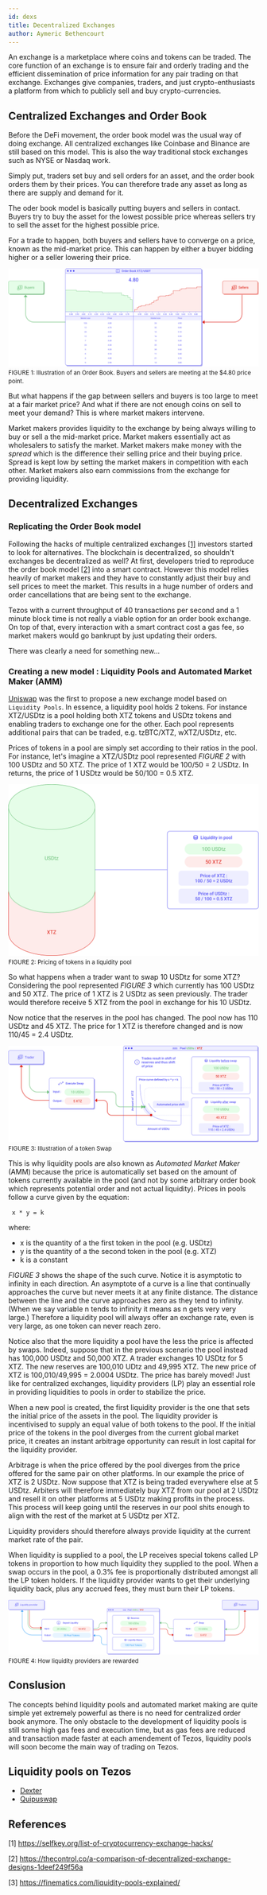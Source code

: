 ```yaml
---
id: dexs
title: Decentralized Exchanges
author: Aymeric Bethencourt
---
```


An exchange is a marketplace where coins and tokens can be traded. The core function of an exchange is to ensure fair and orderly trading and the efficient dissemination of price information for any pair trading on that exchange. Exchanges give companies, traders, and just crypto-enthusiasts a platform from which to publicly sell and buy crypto-currencies.

## Centralized Exchanges and Order Book
Before the DeFi movement, the order book model was the usual way of doing exchange. All centralized exchanges like Coinbase and Binance are still based on this model. This is also the way traditional stock exchanges such as NYSE or Nasdaq work.

Simply put, traders set buy and sell orders for an asset, and the order book orders them by their prices. You can therefore trade any asset as long as there are supply and demand for it. 

The oder book model is basically putting buyers and sellers in contact. Buyers try to buy the asset for the lowest possible price whereas sellers try to sell the asset for the highest possible price.

For a trade to happen, both buyers and sellers have to converge on a price, known as the mid-market price. This can happen by either a buyer bidding higher or a seller lowering their price.

![](../../static/img/defi/centralized-exchange.svg)
<small className="figure">FIGURE 1: Illustration of an Order Book. Buyers and sellers are meeting at the $4.80 price point.</small>

But what happens if the gap between sellers and buyers is too large to meet at a fair market price? And what if there are not enough coins on sell to meet your demand? This is where market makers intervene.

Market makers provides liquidity to the exchange by being always willing to buy or sell a the mid-market price. Market makers essentially act as wholesalers to satisfy the market. Market makers make money with the _spread_ which is the difference their selling price and their buying price. Spread is kept low by setting the market makers in competition with each other. Market makers also earn commissions from the exchange for providing liquidity.

## Decentralized Exchanges
### Replicating the Order Book model
Following the hacks of multiple centralized exchanges [[1]](/defi/dexs#references)
 investors started to look for alternatives. The blockchain is decentralized, so shouldn't exchanges be decentralized as well? At first, developers tried to reproduce the order book model [[2]](/defi/dexs#references) into a smart contract. However this model relies heavily of market makers and they have to constantly adjust their buy and sell prices to meet the market. This results in a huge number of orders and order cancellations that are being sent to the exchange.

Tezos with a current throughput of 40 transactions per second and a 1 minute block time is not really a viable option for an order book exchange. On top of that, every interaction with a smart contract cost a gas fee, so market makers would go bankrupt by just updating their orders.

There was clearly a need for something new...

### Creating a new model : Liquidity Pools and Automated Market Maker (AMM)

[Uniswap](https://uniswap.org/) was the first to propose a new exchange model based on `Liquidity Pools`. In essence, a liquidity pool holds 2 tokens. For instance XTZ/USDtz is a pool holding both XTZ tokens and USDtz tokens and enabling traders to exchange one for the other. Each pool represents additional pairs that can be traded, e.g. tzBTC/XTZ, wXTZ/USDtz, etc.

Prices of tokens in a pool are simply set according to their ratios in the pool. For instance, let's imagine a XTZ/USDtz pool represented _FIGURE 2_ with 100 USDtz and 50 XTZ. The price of 1 XTZ would be 100/50 = 2 USDtz. In returns, the price of 1 USDtz would be 50/100 = 0.5 XTZ.

![](../../static/img/defi/pricing.svg)
<small className="figure">FIGURE 2: Pricing of tokens in a liquidity pool</small>

So what happens when a trader want to swap 10 USDtz for some XTZ? Considering the pool represented _FIGURE 3_ which currently has 100 USDtz and 50 XTZ. The price of 1 XTZ is 2 USDtz as seen previously. The trader would therefore receive 5 XTZ from the pool in exchange for his 10 USDtz.

Now notice that the reserves in the pool has changed. The pool now has 110 USDtz and 45 XTZ. The price for 1 XTZ is therefore changed and is now 110/45 = 2.4 USDtz.

![](../../static/img/defi/swap.svg)
<small className="figure">FIGURE 3: Illustration of a token Swap</small>

This is why liquidity pools are also known as _Automated Market Maker_ (AMM) because the price is automatically set based on the amount of tokens currently available in the pool (and not by some arbitrary order book which represents potential order and not actual liquidity). Prices in pools follow a curve given by the equation:

```
 x * y = k
```
 where:
 - x is the quantity of a the first token in the pool (e.g. USDtz)
 - y is the quantity of a the second token in the pool (e.g. XTZ)
 - k is a constant

_FIGURE 3_ shows the shape of the such curve. Notice it is asymptotic to infinity in each direction. An asymptote of a curve is a line that continually approaches the curve but never meets it at any finite distance. The distance between the line and the curve approaches zero as they tend to infinity. (When we say variable n tends to infinity it means as n gets very very large.) Therefore a liquidity pool will always offer an exchange rate, even is very large, as one token can never reach zero.

Notice also that the more liquidity a pool have the less the price is affected by swaps. Indeed, suppose that in the previous scenario the pool instead has 100,000 USDtz and 50,000 XTZ. A trader exchanges 10 USDtz for 5 XTZ. The new reserves are 100,010 UDtz and 49,995 XTZ. The new price of XTZ is 100,010/49,995 = 2.0004 USDtz. The price has barely moved! Just like for centralized exchanges, liquidity providers (LP) play an essential role in providing liquidities to pools in order to stabilize the price. 

When a new pool is created, the first liquidity provider is the one that sets the initial price of the assets in the pool. The liquidity provider is incentivised to supply an equal value of both tokens to the pool. If the initial price of the tokens in the pool diverges from the current global market price, it creates an instant arbitrage opportunity can result in lost capital for the liquidity provider. 

Arbitrage is when the price offered by the pool diverges from the price offered for the same pair on other platforms. In our example the price of XTZ is 2 USDtz. Now suppose that XTZ is being traded everywhere else at 5 USDtz. Arbiters will therefore immediately buy XTZ from our pool at 2 USDtz and resell it on other platforms at 5 USDtz making profits in the process. This process will keep going until the reserves in our pool shits enough to align with the rest of the market at 5 USDtz per XTZ.

Liquidity providers should therefore always provide liquidity at the current market rate of the pair. 

When liquidity is supplied to a pool, the LP receives special tokens called LP tokens in proportion to how much liquidity they supplied to the pool. When a swap occurs in the pool, a 0.3% fee is proportionally distributed amongst all the LP token holders. If the liquidity provider wants to get their underlying liquidity back, plus any accrued fees, they must burn their LP tokens.

![](../../static/img/defi/liquidity.svg)
<small className="figure">FIGURE 4: How liquidity providers are rewarded</small>

## Conslusion

The concepts behind liquidity pools and automated market making are quite simple yet extremely powerful as there is no need for centralized order book anymore. The only obstacle to the development of liquidity pools is still some high gas fees and execution time, but as gas fees are reduced and transaction made faster at each amendement of Tezos, liquidity pools will soon become the main way of trading on Tezos.

## Liquidity pools on Tezos

- [Dexter](https://dexter.exchange/)
- [Quipuswap](https://quipuswap.com/)

## References

[1] https://selfkey.org/list-of-cryptocurrency-exchange-hacks/

[2] https://thecontrol.co/a-comparison-of-decentralized-exchange-designs-1deef249f56a

[3] https://finematics.com/liquidity-pools-explained/
